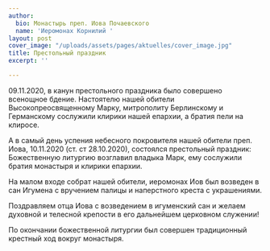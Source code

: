 ```yaml
---
author:
  bio: Монастырь преп. Иова Почаевского
  name: 'Иеромонах Корнилий '
layout: post
cover_image: "/uploads/assets/pages/aktuelles/cover_image.jpg"
title: Престольный праздник
excerpt: ''

---
```

09\.11.2020, в канун престольного праздника было совершено всенощное бдение. Настоятелю нашей обители Высокопреосвященному Марку, митрополиту Берлинскому и Германскому сослужили клирики нашей епархии, а братия пели на клиросе.

А в самый день успения небесного покровителя нашей обители преп. Иова, 10.11.2020 (ст. cт 28.10.2020), состоялся престольный праздник: Божественную литургию возглавил владыка Марк, ему сослужили братия монастыря и клирики епархии.

На малом входе собрат нашей обители, иеромонах Иов был возведен в сан Игумена c вручением палицы и наперстного креста с украшениями.

Поздравляем отца Иова с возведением в игуменский сан и желаем духовной и телесной крепости в его дальнейшем церковном служении!

По окончании божественной литургии был совершен традиционный крестный ход вокруг монастыря.